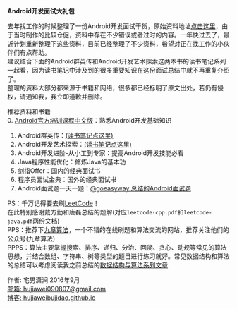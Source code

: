 **Android开发面试大礼包**

去年找工作的时候整理了一份Android开发面试干货，原始资料地址[点击这里](http://hujiaweibujidao.github.io/blog/2015/10/09/a-li-bao-bao-de-man-man-qiu-zhi-lu/)，由于当时制作的比较仓促，资料中存在不少错误或者过时的内容。一年快过去了，最近计划重新整理下这些资料，目前已经整理了不少资料，希望对正在找工作的小伙伴们有点帮助。  
建议结合下面的Android群英传和Android开发艺术探索这两本书的读书笔记系列一起看，因为读书笔记中涉及到的很多重要知识在这份面试总结中就不再重复介绍了。  
整理的资料大部分都来源于书籍和网络，很多都已经标明了原文出处，若仍有侵权，请通知我，我立即道歉并删除。

推荐资料和书籍    
0. [Android官方培训课程中文版](http://hukai.me/android-training-course-in-chinese/index.html)：熟悉Android开发基础知识      
1. Android群英传：[(读书笔记点这里)](http://hujiaweibujidao.github.io/blog/2015/11/29/Android-Heroes-Reading-Notes/)    
2. Android开发艺术探索：[(读书笔记点这里)](http://hujiaweibujidao.github.io/blog/2015/12/05/Art-of-Android-Development-Reading-Notes/)    
3. Android开发进阶-从小工到专家：提高Android开发技能必看    
4. Java程序性能优化：修炼Java的基本功    
5. 剑指Offer：国内的经典面试书    
6. 程序员面试金典：国外的经典面试书    
7. Android面试题一天一题：[@goeasyway 总结的Android面试题](http://www.jianshu.com/users/f9fbc7a39b36)


PS：千万记得要去刷[LeetCode](https://leetcode.com/)！  
在此特别感谢戴方勤和唐磊总结的题解(对应`leetcode-cpp.pdf`和`leetcode-java.pdf`两份文档)   
PPS：推荐下[九章算法](http://www.jiuzhang.com/)，一个不错的在线刷题和算法交流的网站，推荐关注他们的公众号(九章算法)    
PPPS：算法主要掌握搜索、排序、递归、分治、回溯、贪心、动规等常见的算法思想，并结合数组、字符串、树等类型的题目进行练习就好。常见数据结构和算法的总结可以考虑阅读我之前总结的[数据结构与算法系列文章](http://hujiaweibujidao.github.io/python/)   


作者: 宅男潇涧  2016年9月  
[邮箱: hujiawei090807@gmail.com](mailto:hujiawei090807@gmail.com)    
[博客: hujiaweibujidao.github.io](https://hujiaweibujidao.github.io)


